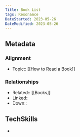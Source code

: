 ```yaml
---
Title: Book List
tags: Resonance
DateStarted: 2023-05-26
DateModified: 2023-05-26
---
```

## Metadata
### Alignment
- Topic:: [[How to Read a Book]]
### Relationships
- Related:: [[Books]]
- Linked::
- Down::
## TechSkills
- 
